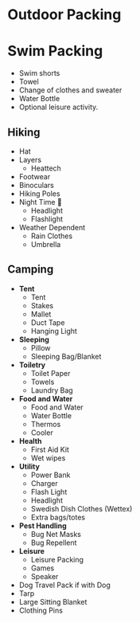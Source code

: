 # Outdoor Packing

# Swim Packing

- Swim shorts
- Towel
- Change of clothes and sweater
- Water Bottle
- Optional leisure activity.

## Hiking

- Hat
- Layers
  - Heattech
- Footwear
- Binoculars
- Hiking Poles
- Night Time 🌝
  - Headlight
  - Flashlight
- Weather Dependent
  - Rain Clothes
  - Umbrella

## Camping

- **Tent**
  - Tent
  - Stakes
  - Mallet
  - Duct Tape
  - Hanging Light
- **Sleeping**
  - Pillow
  - Sleeping Bag/Blanket
- **Toiletry**
  - Toilet Paper
  - Towels
  - Laundry Bag
- **Food and Water**
  - Food and Water
  - Water Bottle
  - Thermos
  - Cooler
- **Health**
  - First Aid Kit
  - Wet wipes
- **Utility**
  - Power Bank
  - Charger
  - Flash Light
  - Headlight
  - Swedish Dish Clothes (Wettex)
  - Extra bags/totes
- **Pest Handling**
  - Bug Net Masks
  - Bug Repellent
- **Leisure**
  - Leisure Packing
  - Games
  - Speaker
- Dog Travel Pack if with Dog
- Tarp
- Large Sitting Blanket
- Clothing Pins
